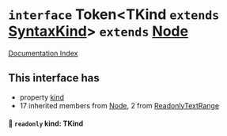 # `interface` Token\<TKind `extends` [SyntaxKind](../enum.SyntaxKind/README.md)> `extends` [Node](../interface.Node/README.md)

[Documentation Index](../README.md)

## This interface has

- property [kind](#-readonly-kind-tkind)
- 17 inherited members from [Node](../interface.Node/README.md), 2 from [ReadonlyTextRange](../interface.ReadonlyTextRange/README.md)


#### 📄 `readonly` kind: TKind



